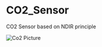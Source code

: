 # CO2_Sensor
CO2 Sensor based on NDIR principle

![Co2 Picture](https://github.com/temcocontrols/CO2_Sensor/blob/master/image/co2_gif.gif)
